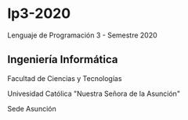 # lp3-2020
Lenguaje de Programación 3 - Semestre 2020

## Ingeniería Informática

Facultad de Ciencias y Tecnologías

Univesidad Católica "Nuestra Señora de la Asunción"

Sede Asunción
